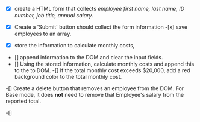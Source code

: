 -[x] create a HTML form that collects _employee first name, last name, ID number, job title, annual salary_.

<!-- all this above is related to HTML / storing info in an object. -->

-[x] Create a 'Submit' button should collect the form information -[x] save employees to an array.

- [x] store the information to calculate monthly costs,
- [] append information to the DOM and clear the input fields.
- [] Using the stored information, calculate monthly costs and append this to the to DOM.
-[] If the total monthly cost exceeds $20,000, add a red background color to the total monthly cost.
<!-- All this above is involved with button -->

-[] Create a delete button that removes an employee from the DOM. For Base mode, it does **not** need to remove that Employee's salary from the reported total.

-[]
